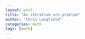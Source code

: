 ```yaml
---
layout: post
title: "An iterative urn problem"
author: "Chris Langfield"
categories: math
tags: [math]
---
```




